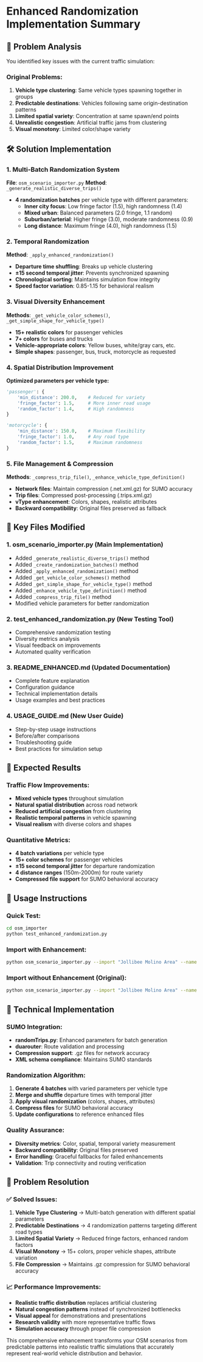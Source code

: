 # Enhanced Randomization Implementation Summary

## 🎯 Problem Analysis

You identified key issues with the current traffic simulation:

### Original Problems:
1. **Vehicle type clustering**: Same vehicle types spawning together in groups
2. **Predictable destinations**: Vehicles following same origin-destination patterns
3. **Limited spatial variety**: Concentration at same spawn/end points
4. **Unrealistic congestion**: Artificial traffic jams from clustering
5. **Visual monotony**: Limited color/shape variety

## 🛠️ Solution Implementation

### 1. **Multi-Batch Randomization System**
**File**: `osm_scenario_importer.py`
**Method**: `_generate_realistic_diverse_trips()`

- **4 randomization batches** per vehicle type with different parameters:
  - **Inner city focus**: Low fringe factor (1.5), high randomness (1.4)
  - **Mixed urban**: Balanced parameters (2.0 fringe, 1.1 random)
  - **Suburban/arterial**: Higher fringe (3.0), moderate randomness (0.9)
  - **Long distance**: Maximum fringe (4.0), high randomness (1.5)

### 2. **Temporal Randomization**
**Method**: `_apply_enhanced_randomization()`

- **Departure time shuffling**: Breaks up vehicle clustering
- **±15 second temporal jitter**: Prevents synchronized spawning
- **Chronological sorting**: Maintains simulation flow integrity
- **Speed factor variation**: 0.85-1.15 for behavioral realism

### 3. **Visual Diversity Enhancement**
**Methods**: `_get_vehicle_color_schemes()`, `_get_simple_shape_for_vehicle_type()`

- **15+ realistic colors** for passenger vehicles
- **7+ colors** for buses and trucks  
- **Vehicle-appropriate colors**: Yellow buses, white/gray cars, etc.
- **Simple shapes**: passenger, bus, truck, motorcycle as requested

### 4. **Spatial Distribution Improvement**
**Optimized parameters per vehicle type:**

```python
'passenger': {
    'min_distance': 200.0,    # Reduced for variety
    'fringe_factor': 1.5,     # More inner road usage  
    'random_factor': 1.4,     # High randomness
}

'motorcycle': {
    'min_distance': 150.0,    # Maximum flexibility
    'fringe_factor': 1.0,     # Any road type
    'random_factor': 1.5,     # Maximum randomness
}
```

### 5. **File Management & Compression**
**Methods**: `_compress_trip_file()`, `_enhance_vehicle_type_definition()`

- **Network files**: Maintain compression (.net.xml.gz) for SUMO accuracy
- **Trip files**: Compressed post-processing (.trips.xml.gz) 
- **vType enhancement**: Colors, shapes, realistic attributes
- **Backward compatibility**: Original files preserved as fallback

## 📁 Key Files Modified

### 1. **osm_scenario_importer.py** (Main Implementation)
- Added `_generate_realistic_diverse_trips()` method
- Added `_create_randomization_batches()` method
- Added `_apply_enhanced_randomization()` method
- Added `_get_vehicle_color_schemes()` method
- Added `_get_simple_shape_for_vehicle_type()` method
- Added `_enhance_vehicle_type_definition()` method
- Added `_compress_trip_file()` method
- Modified vehicle parameters for better randomization

### 2. **test_enhanced_randomization.py** (New Testing Tool)
- Comprehensive randomization testing
- Diversity metrics analysis
- Visual feedback on improvements
- Automated quality verification

### 3. **README_ENHANCED.md** (Updated Documentation)
- Complete feature explanation
- Configuration guidance
- Technical implementation details
- Usage examples and best practices

### 4. **USAGE_GUIDE.md** (New User Guide)
- Step-by-step usage instructions
- Before/after comparisons
- Troubleshooting guide
- Best practices for simulation setup

## 🎨 Expected Results

### Traffic Flow Improvements:
- **Mixed vehicle types** throughout simulation
- **Natural spatial distribution** across road network
- **Reduced artificial congestion** from clustering
- **Realistic temporal patterns** in vehicle spawning
- **Visual realism** with diverse colors and shapes

### Quantitative Metrics:
- **4 batch variations** per vehicle type
- **15+ color schemes** for passenger vehicles
- **±15 second temporal jitter** for departure randomization
- **4 distance ranges** (150m-2000m) for route variety
- **Compressed file support** for SUMO behavioral accuracy

## 🚀 Usage Instructions

### Quick Test:
```bash
cd osm_importer
python test_enhanced_randomization.py
```

### Import with Enhancement:
```bash
python osm_scenario_importer.py --import "Jollibee Molino Area" --name realistic_traffic --diversity
```

### Import without Enhancement (Original):
```bash  
python osm_scenario_importer.py --import "Jollibee Molino Area" --name original_traffic
```

## 🔧 Technical Implementation

### SUMO Integration:
- **randomTrips.py**: Enhanced parameters for batch generation
- **duarouter**: Route validation and processing
- **Compression support**: .gz files for network accuracy
- **XML schema compliance**: Maintains SUMO standards

### Randomization Algorithm:
1. **Generate 4 batches** with varied parameters per vehicle type
2. **Merge and shuffle** departure times with temporal jitter
3. **Apply visual randomization** (colors, shapes, attributes)
4. **Compress files** for SUMO behavioral accuracy
5. **Update configurations** to reference enhanced files

### Quality Assurance:
- **Diversity metrics**: Color, spatial, temporal variety measurement
- **Backward compatibility**: Original files preserved
- **Error handling**: Graceful fallbacks for failed enhancements
- **Validation**: Trip connectivity and routing verification

## 🎯 Problem Resolution

### ✅ Solved Issues:

1. **Vehicle Type Clustering** → Multi-batch generation with different spatial parameters
2. **Predictable Destinations** → 4 randomization patterns targeting different road types  
3. **Limited Spatial Variety** → Reduced fringe factors, enhanced random factors
4. **Visual Monotony** → 15+ colors, proper vehicle shapes, attribute variation
5. **File Compression** → Maintains .gz compression for SUMO behavioral accuracy

### 📈 Performance Improvements:

- **Realistic traffic distribution** replaces artificial clustering
- **Natural congestion patterns** instead of synchronized bottlenecks
- **Visual appeal** for demonstrations and presentations
- **Research validity** with more representative traffic flows
- **Simulation accuracy** through proper file compression

This comprehensive enhancement transforms your OSM scenarios from predictable patterns into realistic traffic simulations that accurately represent real-world vehicle distribution and behavior.